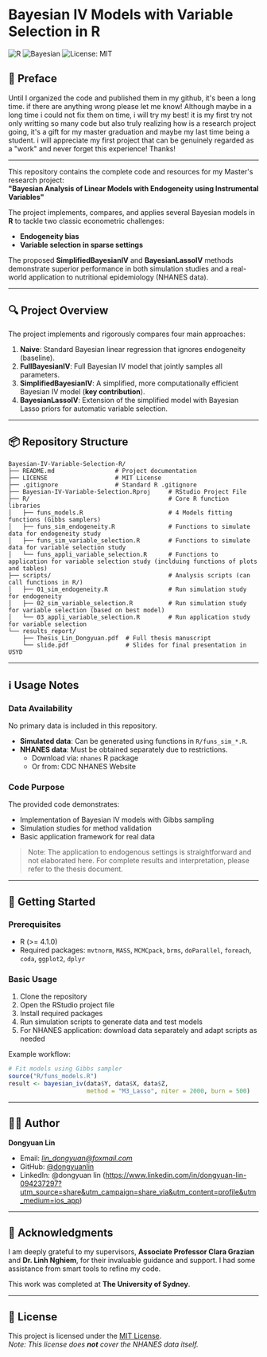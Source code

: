 # Bayesian IV Models with Variable Selection in R

![R](https://img.shields.io/badge/R-%25276696C3.svg?style=for-the-badge&logo=r&logoColor=white)
![Bayesian](https://img.shields.io/badge/Bayesian-Research-009687.svg?style=for-the-badge)
![License: MIT](https://img.shields.io/badge/License-MIT-yellow.svg?style=for-the-badge)

## 🌱 Preface

Until I organized the code and published them in my github, it's been a long time. if there are anything wrong please let me know! Although maybe in a long time i could not fix them on time, i will try my best! it is my first try not only writting so many code but also truly realizing how is a research project going, it's a gift for my master graduation and maybe my last time being a student. i will appreciate my first project that can be genuinely regarded as a "work" and never forget this experience! Thanks! 

---

This repository contains the complete code and resources for my Master's research project:  
**"Bayesian Analysis of Linear Models with Endogeneity using Instrumental Variables"**

The project implements, compares, and applies several Bayesian models in **R** to tackle two classic econometric challenges:  
- **Endogeneity bias**  
- **Variable selection in sparse settings**

The proposed **SimplifiedBayesianIV** and **BayesianLassoIV** methods demonstrate superior performance in both simulation studies and a real-world application to nutritional epidemiology (NHANES data).

---

## 🔍 Project Overview

The project implements and rigorously compares four main approaches:

1. **Naive**: Standard Bayesian linear regression that ignores endogeneity (baseline).  
2. **FullBayesianIV**: Full Bayesian IV model that jointly samples all parameters.  
3. **SimplifiedBayesianIV**: A simplified, more computationally efficient Bayesian IV model (**key contribution**).  
4. **BayesianLassoIV**: Extension of the simplified model with Bayesian Lasso priors for automatic variable selection.  

---

## 📦 Repository Structure

```
Bayesian-IV-Variable-Selection-R/
├── README.md                 # Project documentation
├── LICENSE                   # MIT License
├── .gitignore                # Standard R .gitignore
├── Bayesian-IV-Variable-Selection.Rproj     # RStudio Project File
├── R/                                       # Core R function libraries
│   ├── funs_models.R                        # 4 Models fitting functions (Gibbs samplers)
│   ├── funs_sim_endogeneity.R               # Functions to simulate data for endogeneity study
│   ├── funs_sim_variable_selection.R        # Functions to simulate data for variable selection study
│   └── funs_appli_variable_selection.R      # Functions to application for variable selection study (inclduing functions of plots and tables)
├── scripts/                                 # Analysis scripts (can call functions in R/)
│   ├── 01_sim_endogeneity.R                 # Run simulation study for endogeneity
│   ├── 02_sim_variable_selection.R          # Run simulation study for variable selection (based on best model)
│   └── 03_appli_variable_selection.R        # Run application study for variable selection
└── results_report/
    ├── Thesis_Lin_Dongyuan.pdf  # Full thesis manuscript
    └── slide.pdf                # Slides for final presentation in USYD
```

---


## ℹ️ Usage Notes

### Data Availability
No primary data is included in this repository.  

- **Simulated data**: Can be generated using functions in `R/funs_sim_*.R`.  
- **NHANES data**: Must be obtained separately due to restrictions.  
  - Download via: `nhanes` R package  
  - Or from: CDC NHANES Website  

### Code Purpose
The provided code demonstrates:

- Implementation of Bayesian IV models with Gibbs sampling  
- Simulation studies for method validation  
- Basic application framework for real data  

> Note: The application to endogenous settings is straightforward and not elaborated here. For complete results and interpretation, please refer to the thesis document.

---

## 🚀 Getting Started

### Prerequisites
- R (>= 4.1.0)  
- Required packages: `mvtnorm`, `MASS`, `MCMCpack`, `brms`, `doParallel`, `foreach`, `coda`, `ggplot2`, `dplyr`  

### Basic Usage
1. Clone the repository  
2. Open the RStudio project file  
3. Install required packages  
4. Run simulation scripts to generate data and test models  
5. For NHANES application: download data separately and adapt scripts as needed  

Example workflow:

```r
# Fit models using Gibbs sampler
source("R/funs_models.R")
result <- bayesian_iv(data$Y, data$X, data$Z,
                      method = "M3_Lasso", niter = 2000, burn = 500)
```
---

## 👨‍💻 Author
**Dongyuan Lin**  
- Email: *lin_dongyuan@foxmail.com*  
- GitHub: [@dongyuanlin](https://github.com/dongyuanlin)
- LinkedIn: @dongyuan lin (https://www.linkedin.com/in/dongyuan-lin-094237297?utm_source=share&utm_campaign=share_via&utm_content=profile&utm_medium=ios_app) 

---

## 🙏 Acknowledgments
I am deeply grateful to my supervisors, **Associate Professor Clara Grazian** and **Dr. Linh Nghiem**, for their invaluable guidance and support. I had some assistance from smart tools to refine my code. 

This work was completed at **The University of Sydney**.  

---
## 📜 License
This project is licensed under the [MIT License](LICENSE).  
*Note: This license does **not** cover the NHANES data itself.*
